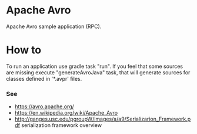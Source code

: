 # Apache Avro
Apache Avro sample application (RPC).

# How to
To run an application use gradle task "run". 
If you feel that some sources are missing execute "generateAvroJava" task, that will generate sources 
for classes defined in '*.avpr' files.

### See
* https://avro.apache.org/
* https://en.wikipedia.org/wiki/Apache_Avro
* http://ganges.usc.edu/pgroupW/images/a/a9/Serializarion_Framework.pdf serialization framework overview
